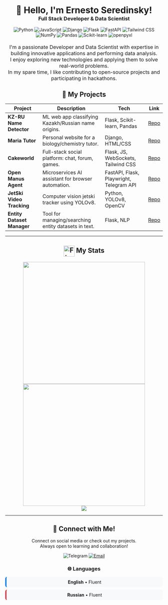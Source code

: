 <div align="center">
  <!-- Profile Header -->
  <div align="center">
    <h1 style="margin-bottom: 0;">👋 Hello, I'm Ernesto Seredinsky!</h1>
    <h3 style="margin-top: 0;">Full Stack Developer & Data Scientist</h3>
    <div>
      <!-- Tech Stack Badges -->
      <img src="https://img.shields.io/badge/Python-3776AB?style=for-the-badge&logo=python&logoColor=white" alt="Python"/>
      <img src="https://img.shields.io/badge/JavaScript-F7DF1E?style=for-the-badge&logo=javascript&logoColor=black" alt="JavaScript"/>
      <img src="https://img.shields.io/badge/Django-092E20?style=for-the-badge&logo=django&logoColor=white" alt="Django"/>
      <img src="https://img.shields.io/badge/Flask-000000?style=for-the-badge&logo=flask&logoColor=white" alt="Flask"/>
      <img src="https://img.shields.io/badge/FastAPI-009688?style=for-the-badge&logo=fastapi&logoColor=white" alt="FastAPI"/>
      <img src="https://img.shields.io/badge/TailwindCSS-38B2AC?style=for-the-badge&logo=tailwind-css&logoColor=white" alt="Tailwind CSS"/>
      <img src="https://img.shields.io/badge/NumPy-013243?style=for-the-badge&logo=numpy&logoColor=white" alt="NumPy"/>
      <img src="https://img.shields.io/badge/Pandas-150458?style=for-the-badge&logo=pandas&logoColor=white" alt="Pandas"/>
      <img src="https://img.shields.io/badge/Scikit--learn-F7931E?style=for-the-badge&logo=scikit-learn&logoColor=white" alt="Scikit-learn"/>
      <img src="https://img.shields.io/badge/openpyxl-217346?style=for-the-badge&logo=microsoft-excel&logoColor=white" alt="openpyxl"/>
    </div>
  </div>

  <!-- About Section -->
  <div align="center" style="margin-top: 20px;">
    <span style="font-size: 1.15em;">
      I'm a passionate Developer and Data Scientist with expertise in building innovative applications and performing data analysis.<br>
      I enjoy exploring new technologies and applying them to solve real-world problems.<br>
      In my spare time, I like contributing to open-source projects and participating in hackathons.
    </span>
  </div>

  <!-- Projects Section -->
  <div align="center">
    <h2>🚀 My Projects</h2>
  </div>
  <table align="center">
    <thead>
      <tr>
        <th>Project</th>
        <th>Description</th>
        <th>Tech</th>
        <th>Link</th>
      </tr>
    </thead>
    <tbody>
      <tr>
        <td><strong>KZ-RU Name Detector</strong></td>
        <td>ML web app classifying Kazakh/Russian name origins.</td>
        <td>Flask, Scikit-learn, Pandas</td>
        <td><a href="https://github.com/ErnestoAizenberg/kz-ru-name-detector">Repo</a></td>
      </tr>
      <tr>
        <td><strong>Maria Tutor</strong></td>
        <td>Personal website for a biology/chemistry tutor.</td>
        <td>Django, HTML/CSS</td>
        <td><a href="https://github.com/ErnestoAizenberg/maria-tutor">Repo</a></td>
      </tr>
      <tr>
        <td><strong>Cakeworld</strong></td>
        <td>Full-stack social platform: chat, forum, games.</td>
        <td>Flask, JS, WebSockets, Tailwind CSS</td>
        <td><a href="https://github.com/ErnestoAizenberg/cakeworld">Repo</a></td>
      </tr>
      <tr>
        <td><strong>Open Manus Agent</strong></td>
        <td>Microservices AI assistant for browser automation.</td>
        <td>FastAPI, Flask, Playwright, Telegram API</td>
        <td><a href="https://github.com/ErnestoAizenberg/open-manus-agent">Repo</a></td>
      </tr>
      <tr>
        <td><strong>JetSki Video Tracking</strong></td>
        <td>Computer vision jetski tracker using YOLOv8.</td>
        <td>Python, YOLOv8, OpenCV</td>
        <td><a href="https://github.com/ErnestoAizenberg/jetski-tracker">Repo</a></td>
      </tr>
      <tr>
        <td><strong>Entity Dataset Manager</strong></td>
        <td>Tool for managing/searching entity datasets in text.</td>
        <td>Flask, NLP</td>
        <td><a href="https://github.com/ErnestoAizenberg/entsearch">Repo</a></td>
      </tr>
    </tbody>
  </table>
  <hr>

  <!-- Stats Section -->
  <div align="center">
    <h2>
      <img src="https://raw.githubusercontent.com/Tarikul-Islam-Anik/Animated-Fluent-Emojis/master/Emojis/Travel%20and%20places/Fire.png" alt="Fire" width="35" height="35" style="vertical-align: middle;" />
      My Stats
    </h2>
    <img width="390" src="https://github-readme-streak-stats.herokuapp.com?user=ErnestoAizenberg&theme=dark&border_radius=10" />
    <img width="390" src="https://github-readme-stats.vercel.app/api?username=ErnestoAizenberg&show_icons=true&theme=vision-friendly-dark&border_radius=10" />
    <br/>
    <img src="https://github-readme-stats.vercel.app/api/top-langs/?username=ErnestoAizenberg&layout=compact&theme=vision-friendly-dark&border_radius=10&card_width=360" />
  </div>
  <hr>

  <!-- Contact Section -->
  <div align="center">
    <h2>🤝 Connect with Me!</h2>
    <p>
      Connect on social media or check out my projects.<br>
      Always open to learning and collaboration!
    </p>
    <div>
      <a href="https://t.me/S_k_a_r_a_m_u_c_h_a" target="_blank" style="text-decoration: none;">
        <img src="https://img.shields.io/badge/Telegram-26A5E4?style=for-the-badge&logo=telegram&logoColor=white" alt="Telegram"/>
      </a>
      <a href="mailto:sereernest@gmail.com" target="_blank">
        <img src="https://img.shields.io/badge/Email-D14836?style=for-the-badge&logo=gmail&logoColor=white" alt="Email"/>
      </a>
    </div>
  </div>
  <!-- Languages Section -->
<div align="center">
  <h3>🌐 Languages</h3>
  <ul style="list-style: none; padding-left: 0; margin: 16px 0;">
    <li style="margin: 8px 0; padding: 8px 16px; background: #f8f9fa; border-radius: 6px; border-left: 4px solid #007bff;">
      <strong>English</strong> • Fluent
    </li>
    <li style="margin: 8px 0; padding: 8px 16px; background: #f8f9fa; border-radius: 6px; border-left: 4px solid #dc3545;">
      <strong>Russian</strong> • Fluent
    </li>
  </ul>
</div>
</div>
